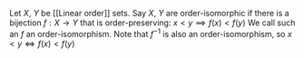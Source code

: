 Let $X$, $Y$ be [[Linear order]] sets. 
Say $X$, $Y$ are order-isomorphic if 
there is a bijection $f:X\to Y$ that is order-preserving: $x<y\implies f(x)<f(y)$
We call such an $f$ an order-isomorphism.
Note that $f^{-1}$ is also an order-isomorphism, so $x<y\iff f(x)<f(y)$
